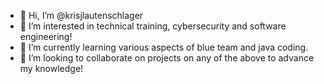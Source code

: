 - 👋 Hi, I’m @krisjlautenschlager
- 👀 I’m interested in technical training, cybersecurity and software engineering!
- 🌱 I’m currently learning various aspects of blue team and java coding.
- 💞️ I’m looking to collaborate on projects on any of the above to advance my knowledge!

<!---
krisjlautenschlager/krisjlautenschlager is a ✨ special ✨ repository because its `README.md` (this file) appears on your GitHub profile.
You can click the Preview link to take a look at your changes.
--->
